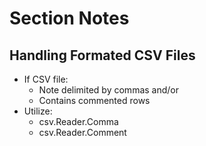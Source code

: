 # Section Notes

## Handling Formated CSV Files

* If CSV file:
  * Note delimited by commas and/or
  * Contains commented rows
* Utilize:
  * csv.Reader.Comma
  * csv.Reader.Comment
